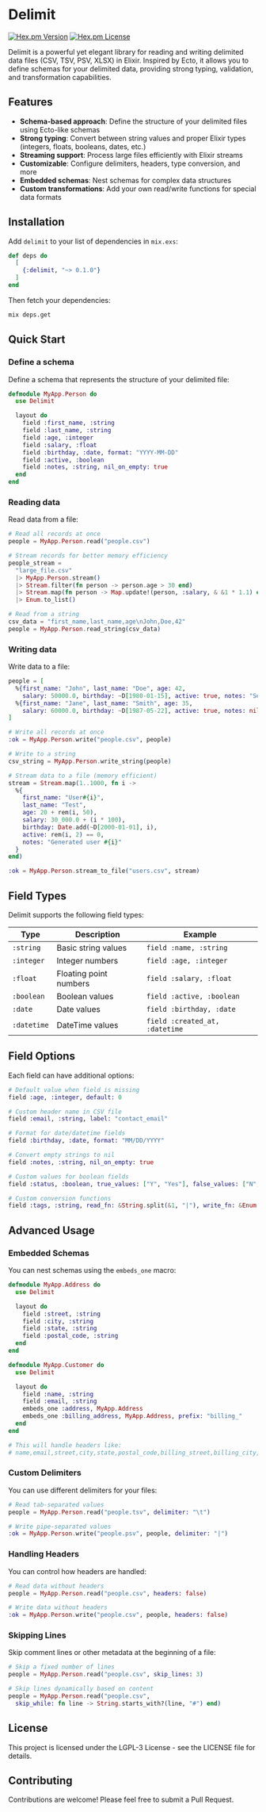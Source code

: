 # Delimit

[![Hex.pm Version](https://img.shields.io/hexpm/v/delimit.svg)](https://hex.pm/packages/delimit)
[![Hex.pm License](https://img.shields.io/hexpm/l/delimit.svg)](https://github.com/jcowgar/delimit/blob/main/LICENSE)

Delimit is a powerful yet elegant library for reading and writing delimited data files (CSV, TSV, PSV, XLSX) in Elixir. Inspired by Ecto, it allows you to define schemas for your delimited data, providing strong typing, validation, and transformation capabilities.

## Features

- **Schema-based approach**: Define the structure of your delimited files using Ecto-like schemas
- **Strong typing**: Convert between string values and proper Elixir types (integers, floats, booleans, dates, etc.)
- **Streaming support**: Process large files efficiently with Elixir streams
- **Customizable**: Configure delimiters, headers, type conversion, and more
- **Embedded schemas**: Nest schemas for complex data structures
- **Custom transformations**: Add your own read/write functions for special data formats

## Installation

Add `delimit` to your list of dependencies in `mix.exs`:

```elixir
def deps do
  [
    {:delimit, "~> 0.1.0"}
  ]
end
```

Then fetch your dependencies:

```bash
mix deps.get
```

## Quick Start

### Define a schema

Define a schema that represents the structure of your delimited file:

```elixir
defmodule MyApp.Person do
  use Delimit

  layout do
    field :first_name, :string
    field :last_name, :string
    field :age, :integer
    field :salary, :float
    field :birthday, :date, format: "YYYY-MM-DD"
    field :active, :boolean
    field :notes, :string, nil_on_empty: true
  end
end
```

### Reading data

Read data from a file:

```elixir
# Read all records at once
people = MyApp.Person.read("people.csv")

# Stream records for better memory efficiency
people_stream =
  "large_file.csv"
  |> MyApp.Person.stream()
  |> Stream.filter(fn person -> person.age > 30 end)
  |> Stream.map(fn person -> Map.update!(person, :salary, & &1 * 1.1) end)
  |> Enum.to_list()

# Read from a string
csv_data = "first_name,last_name,age\nJohn,Doe,42"
people = MyApp.Person.read_string(csv_data)
```

### Writing data

Write data to a file:

```elixir
people = [
  %{first_name: "John", last_name: "Doe", age: 42,
    salary: 50000.0, birthday: ~D[1980-01-15], active: true, notes: "Senior developer"},
  %{first_name: "Jane", last_name: "Smith", age: 35,
    salary: 60000.0, birthday: ~D[1987-05-22], active: true, notes: nil}
]

# Write all records at once
:ok = MyApp.Person.write("people.csv", people)

# Write to a string
csv_string = MyApp.Person.write_string(people)

# Stream data to a file (memory efficient)
stream = Stream.map(1..1000, fn i ->
  %{
    first_name: "User#{i}",
    last_name: "Test",
    age: 20 + rem(i, 50),
    salary: 30_000.0 + (i * 100),
    birthday: Date.add(~D[2000-01-01], i),
    active: rem(i, 2) == 0,
    notes: "Generated user #{i}"
  }
end)

:ok = MyApp.Person.stream_to_file("users.csv", stream)
```

## Field Types

Delimit supports the following field types:

| Type        | Description            | Example                        |
| ----------- | ---------------------- | ------------------------------ |
| `:string`   | Basic string values    | `field :name, :string`         |
| `:integer`  | Integer numbers        | `field :age, :integer`         |
| `:float`    | Floating point numbers | `field :salary, :float`        |
| `:boolean`  | Boolean values         | `field :active, :boolean`      |
| `:date`     | Date values            | `field :birthday, :date`       |
| `:datetime` | DateTime values        | `field :created_at, :datetime` |

## Field Options

Each field can have additional options:

```elixir
# Default value when field is missing
field :age, :integer, default: 0

# Custom header name in CSV file
field :email, :string, label: "contact_email"

# Format for date/datetime fields
field :birthday, :date, format: "MM/DD/YYYY"

# Convert empty strings to nil
field :notes, :string, nil_on_empty: true

# Custom values for boolean fields
field :status, :boolean, true_values: ["Y", "Yes"], false_values: ["N", "No"]

# Custom conversion functions
field :tags, :string, read_fn: &String.split(&1, "|"), write_fn: &Enum.join(&1, "|")
```

## Advanced Usage

### Embedded Schemas

You can nest schemas using the `embeds_one` macro:

```elixir
defmodule MyApp.Address do
  use Delimit

  layout do
    field :street, :string
    field :city, :string
    field :state, :string
    field :postal_code, :string
  end
end

defmodule MyApp.Customer do
  use Delimit

  layout do
    field :name, :string
    field :email, :string
    embeds_one :address, MyApp.Address
    embeds_one :billing_address, MyApp.Address, prefix: "billing_"
  end
end

# This will handle headers like:
# name,email,street,city,state,postal_code,billing_street,billing_city,billing_state,billing_postal_code
```

### Custom Delimiters

You can use different delimiters for your files:

```elixir
# Read tab-separated values
people = MyApp.Person.read("people.tsv", delimiter: "\t")

# Write pipe-separated values
:ok = MyApp.Person.write("people.psv", people, delimiter: "|")
```

### Handling Headers

You can control how headers are handled:

```elixir
# Read data without headers
people = MyApp.Person.read("people.csv", headers: false)

# Write data without headers
:ok = MyApp.Person.write("people.csv", people, headers: false)
```

### Skipping Lines

Skip comment lines or other metadata at the beginning of a file:

```elixir
# Skip a fixed number of lines
people = MyApp.Person.read("people.csv", skip_lines: 3)

# Skip lines dynamically based on content
people = MyApp.Person.read("people.csv",
  skip_while: fn line -> String.starts_with?(line, "#") end)
```

## License

This project is licensed under the LGPL-3 License - see the LICENSE file for details.

## Contributing

Contributions are welcome! Please feel free to submit a Pull Request.
